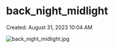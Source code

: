 # back_night_midlight

Created: August 31, 2023 10:04 AM

![back_night_midlight.jpg](back_night_midlight%206ced3468f56f4f91ab388c8fcc4cb443/back_night_midlight.jpg)